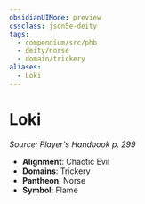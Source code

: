 ```yaml
---
obsidianUIMode: preview
cssclass: json5e-deity
tags:
  - compendium/src/phb
  - deity/norse
  - domain/trickery
aliases:
  - Loki
---
```

# Loki
*Source: Player's Handbook p. 299* 

- **Alignment**: Chaotic Evil
- **Domains**: Trickery
- **Pantheon**: Norse
- **Symbol**: Flame